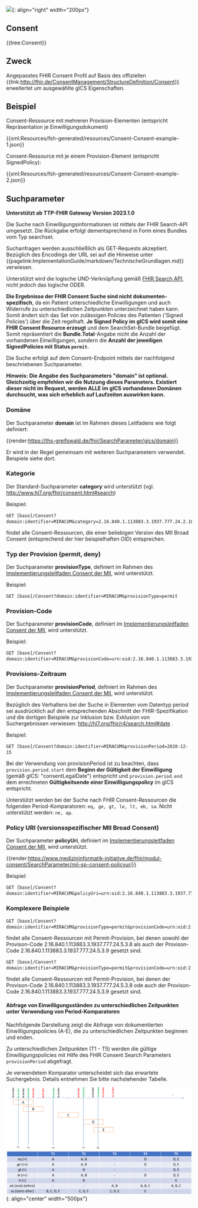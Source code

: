 ![](https://www.ths-greifswald.de/wp-content/uploads/2019/01/Design-Logo-THS-deutsch-271-padding.png){: align="right" width="200px"}
## Consent

{{tree:Consent}}

## Zweck
Angepasstes FHIR Consent Profil auf Basis des offiziellen {{link:http://fhir.de/ConsentManagement/StructureDefinition/Consent}} erweitertet um ausgewählte gICS Eigenschaften.

## Beispiel

Consent-Ressource mit mehreren Provision-Elementen (entspricht Repräsentation je Einwilligungsdokument)

{{xml:Resources/fsh-generated/resources/Consent-Consent-example-1.json}}

Consent-Ressource mit je einem Provision-Element (entspricht SignedPolicy):

{{xml:Resources/fsh-generated/resources/Consent-Consent-example-2.json}}


## Suchparameter

**Unterstützt ab TTP-FHIR Gateway Version 2023.1.0**

Die Suche nach Einwilligungsinformationen ist mittels der FHIR Search-API umgesetzt. Die Rückgabe erfolgt dementsprechend in Form eines Bundles vom Typ searchset.

Suchanfragen werden ausschließlich als GET-Requests akzeptiert. Bezüglich des Encodings der URL sei auf die Hinweise unter {{pagelink:ImplementationGuide/markdown/TechnischeGrundlagen.md}} verwiesen.

Unterstützt wird die logische UND-Verknüpfung gemäß [FHIR Search API](http://hl7.org/fhir/r4/search.html), nicht jedoch das logische ODER.
                
**Die Ergebnisse der FHIR Consent Suche sind nicht dokumenten-spezifisch**, da ein Patient unterschiedliche Einwilligungen und auch Widerrufe zu unterschiedlichen Zeitpunkten unterzeichnet haben kann. Somit ändert sich das Set von zulässigen Policies des Patienten ('Signed Policies') über die Zeit regelhaft.
**Je Signed Policy im gICS wird somit eine FHIR Consent Resource erzeugt** und dem SearchSet-Bundle beigefügt. Somit repräsentiert die **Bundle.Total**-Angabe nicht die Anzahl der vorhandenen Einwilligungen, sondern die **Anzahl der jeweiligen SignedPolicies mit Status `permit`.**

<!--
Paging entsprechend der [FHIR Search API](http://hl7.org/fhir/r4/search.html) wird unterstützt, namentlich die link-Elemente im Bundle sowie die Parameter
* _count: (maximale) Anzahl der im Bundle enthaltenen Ressourcen
* _offset: fortlaufende Nummer der ersten im Bundle enthaltenen Ressource

Der Default-Offset ist 0.

Werden weder _count noch _offset angegeben, enthält das Bundle alle Ergebnisse.

Die reine Anzahl der Suchergebnisse ohne deren Übermittlung kann mit Hilfe des Parameters _summary=count abgefragt werden, vgl. http://www.hl7.org/fhir/r4/search.html#count .
-->

Die Suche erfolgt auf dem Consent-Endpoint mittels der nachfolgend beschriebenen Suchparameter.

**Hinweis: Die Angabe des Suchparameters "domain" ist optional. Gleichzeitig empfehlen wir die Nutzung dieses Parameters. Existiert dieser nicht im Request, werden ALLE im gICS vorhandenen Domänen durchsucht, was sich erheblich auf Laufzeiten auswirken kann.**

### Domäne
Der Suchparameter **domain** ist im Rahmen dieses Leitfadens wie folgt definiert:

{{render:https://ths-greifswald.de/fhir/SearchParameter/gics/domain}}

Er wird in der Regel gemeinsam mit weiteren Suchparametern verwendet. Beispiele siehe dort.

### Kategorie
Der Standard-Suchparameter **category** wird unterstützt (vgl. http://www.hl7.org/fhir/consent.html#search)

Beispiel:
```
GET [base]/Consent?domain:identifier=MIRACUM&category=2.16.840.1.113883.3.1937.777.24.2.184
```
findet alle Consent-Ressourcen, die einer beliebigen Version des MII Broad Consent (entsprechend der hier beispielhaften OID) entsprechen.

### Typ der Provision (permit, deny)
Der Suchparameter **provisionType**, definiert im Rahmen des [Implementierungsleitfaden Consent der MII](https://simplifier.net/guide/MedizininformatikInitiative-ModulConsent-ImplementationGuide/IGMIIKDSModulConsent/TechnischeImplementierung/FHIRProfile/Consent.guide.md?version=current), wird unterstützt.

Beispiel:
```
GET [base]/Consent?domain:identifier=MIRACUM&provisionType=permit
```

### Provision-Code
Der Suchparameter **provisionCode**, definiert im [Implementierungsleitfaden Consent der MII](https://simplifier.net/guide/MedizininformatikInitiative-ModulConsent-ImplementationGuide/IGMIIKDSModulConsent/TechnischeImplementierung/FHIRProfile/Consent.guide.md?version=current), wird unterstützt.

Beispiel:
```
GET [base]/Consent?domain:identifier=MIRACUM&provisionCode=urn:oid:2.16.840.1.113883.3.1937.777.24.5.3|2.16.840.1.113883.3.1937.777.24.5.3.8
```

### Provisions-Zeitraum
Der Suchparameter **provisionPeriod**, definiert im Rahmen des [Implementierungsleitfaden Consent der MII](https://simplifier.net/guide/MedizininformatikInitiative-ModulConsent-ImplementationGuide/IGMIIKDSModulConsent/TechnischeImplementierung/FHIRProfile/Consent.guide.md?version=current), wird unterstützt.

Bezüglich des Verhaltens bei der Suche in Elementen vom Datentyp period sei ausdrücklich auf den entsprechenden Abschnitt der FHIR-Spezifikation und die dortigen Beispiele zur Inklusion bzw. Exklusion von Suchergebnissen verwiesen: http://hl7.org/fhir/r4/search.html#date .

Beispiel:
```
GET [base]/Consent?domain:identifier=MIRACUM&provisionPeriod=2020-12-15
```
Bei der Verwendung von provisionPeriod ist zu beachten, dass 
`provision.period.start` dem **Beginn der Gültigkeit der Einwilligung** (gemäß gICS: "consentLegalDate") entspricht und 
`provision.period.end` dem errechneten **Gültigkeitsende einer Einwilligungspolicy** im gICS entspricht.

Unterstützt werden bei der Suche nach FHIR Consent-Ressourcen die folgenden Period-Komparatoren:  `eq, ge, gt, le, lt, eb, sa`. Nicht unterstützt werden: `ne, ap`.

### Policy URI (versionsspezifischer MII Broad Consent)
Der Suchparameter **policyUri**, definiert im [Implementierungsleitfaden Consent der MII](https://simplifier.net/guide/MedizininformatikInitiative-ModulConsent-ImplementationGuide/IGMIIKDSModulConsent/TechnischeImplementierung/FHIRProfile/Consent.guide.md?version=current), wird unterstützt.

{{render:https://www.medizininformatik-initiative.de/fhir/modul-consent/SearchParameter/mii-sp-consent-policyuri}}

Beispiel:
```
GET [base]/Consent?domain:identifier=MIRACUM&policyUri=urn:oid:2.16.840.1.113883.3.1937.777.24.2.1791
```

### Komplexere Beispiele

```
GET [base]/Consent?domain:identifier=MIRACUM&provisionType=permit&provisionCode=urn:oid:2.16.840.1.113883.3.1937.777.24.5.3|2.16.840.1.113883.3.1937.777.24.5.3.8&provisionCode=urn:oid:2.16.840.1.113883.3.1937.777.24.5.3|2.16.840.1.113883.3.1937.777.24.5.3.9
```
findet alle Consent-Ressourcen mit Permit-Provision, bei denen sowohl der Provison-Code 2.16.840.1.113883.3.1937.777.24.5.3.8 als auch der Provison-Code 2.16.840.1.113883.3.1937.777.24.5.3.9 gesetzt sind.

```
GET [base]/Consent?domain:identifier=MIRACUM&provisionType=permit&provisionCode=urn:oid:2.16.840.1.113883.3.1937.777.24.5.3|2.16.840.1.113883.3.1937.777.24.5.3.8,provisionCode=urn:oid:2.16.840.1.113883.3.1937.777.24.5.3|2.16.840.1.113883.3.1937.777.24.5.3.9
```
findet alle Consent-Ressourcen mit Permit-Provision, bei denen der Provison-Code 2.16.840.1.113883.3.1937.777.24.5.3.8 ode auch der Provison-Code 2.16.840.1.113883.3.1937.777.24.5.3.9 gesetzt sind.


#### Abfrage von Einwilligungsständen zu unterschiedlichen Zeitpunkten unter Verwendung von Period-Komparatoren

Nachfolgende Darstellung zeigt die Abfrage von dokumentierten Einwilligungspolicies (A-E), die zu unterschiedlichen Zeitpunkten beginnen und enden.

Zu unterschiedlichen Zeitpunkten (T1 - T5) werden die gültige Einwilligungspolicies mit Hilfe des FHIR Consent Search Parameters `provisionPeriod` abgefragt.

Je verwendetem Komparator unterscheidet sich das erwartete Suchergebnis. Details entnehmen Sie bitte nachstehender Tabelle.


![](https://raw.githubusercontent.com/mosaic-hgw/ttp-fhir-ig/main/ImplementationGuide/media/PolicyStatus_TFCU_Consent_Suche.PNG){: align="center" width="500px"}
